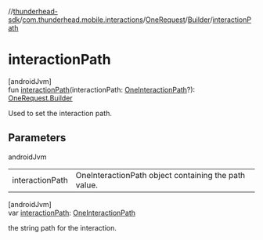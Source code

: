 //[thunderhead-sdk](../../../../index.md)/[com.thunderhead.mobile.interactions](../../index.md)/[OneRequest](../index.md)/[Builder](index.md)/[interactionPath](interaction-path.md)

# interactionPath

[androidJvm]\
fun [interactionPath](interaction-path.md)(interactionPath: [OneInteractionPath](../../-one-interaction-path/index.md)?): [OneRequest.Builder](index.md)

Used to set the interaction path.

## Parameters

androidJvm

| | |
|---|---|
| interactionPath | OneInteractionPath object containing the path value. |

[androidJvm]\
var [interactionPath](interaction-path.md): [OneInteractionPath](../../-one-interaction-path/index.md)

the string path for the interaction.
